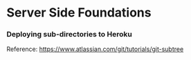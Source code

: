 # Server Side Foundations

### Deploying sub-directories to Heroku

Reference: https://www.atlassian.com/git/tutorials/git-subtree
